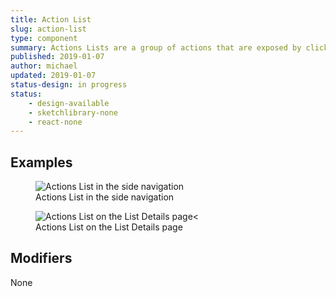 ```yaml
---
title: Action List
slug: action-list
type: component
summary: Actions Lists are a group of actions that are exposed by clicking on a button. Clicking on any action in the Action List immediately executes an action.
published: 2019-01-07
author: michael
updated: 2019-01-07
status-design: in progress
status:
    - design-available
    - sketchlibrary-none
    - react-none
---
```


##  Examples

<figure>
    <img src="/static/images/action-list-sidenav.png" alt="Actions List in the side navigation">
    <figcaption>Actions List in the side navigation</figcaption>
</figure>

<figure>
    <img src="/static/images/action-list-listdetails.png" alt="Actions List on the List Details page<">
    <figcaption>Actions List on the List Details page</figcaption>
</figure>

## Modifiers
None